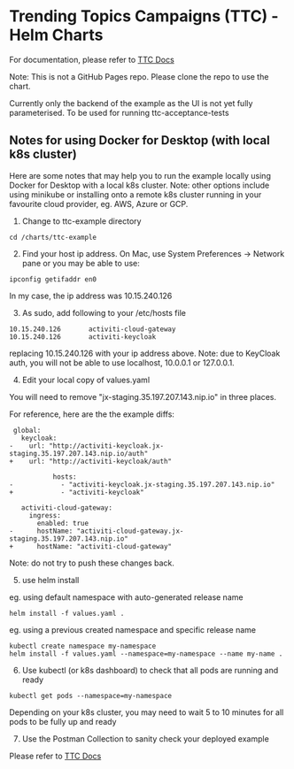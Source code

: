# Trending Topics Campaigns (TTC) - Helm Charts

For documentation, please refer to [TTC Docs](https://github.com/Activiti/ttc-docs)

Note: This is not a GitHub Pages repo. Please clone the repo to use the chart.

Currently only the backend of the example as the UI is not yet fully parameterised. To be used for running ttc-acceptance-tests

## Notes for using Docker for Desktop (with local k8s cluster)

Here are some notes that may help you to run the example locally using Docker for Desktop with a local k8s cluster. 
Note: other options include using minikube or installing onto a remote k8s cluster running in your favourite cloud provider, eg. AWS, Azure or GCP.

1. Change to ttc-example directory

```
cd /charts/ttc-example
```

2. Find your host ip address. On Mac, use System Preferences -> Network pane or you may be able to use:

```
ipconfig getifaddr en0
```

In my case, the ip address was 10.15.240.126

3. As sudo, add following to your /etc/hosts file

```
10.15.240.126       activiti-cloud-gateway
10.15.240.126       activiti-keycloak
```
 
replacing 10.15.240.126 with your ip address above. Note: due to KeyCloak auth, you will not be able to use localhost, 10.0.0.1 or 127.0.0.1.

4. Edit your local copy of values.yaml

You will need to remove "jx-staging.35.197.207.143.nip.io" in three places. 

For reference, here are the the example diffs:

```
 global:
   keycloak:
-    url: "http://activiti-keycloak.jx-staging.35.197.207.143.nip.io/auth"
+    url: "http://activiti-keycloak/auth"
```

```
           hosts:
-            - "activiti-keycloak.jx-staging.35.197.207.143.nip.io"
+            - "activiti-keycloak"
```

```
   activiti-cloud-gateway:
     ingress:
       enabled: true
-      hostName: "activiti-cloud-gateway.jx-staging.35.197.207.143.nip.io"
+      hostName: "activiti-cloud-gateway"

```

Note: do not try to push these changes back.

5. use helm install

eg. using default namespace with auto-generated release name
```
helm install -f values.yaml .
```
eg. using a previous created namespace and specific release name
```
kubectl create namespace my-namespace
helm install -f values.yaml --namespace=my-namespace --name my-name .
```

6. Use kubectl (or k8s dashboard) to check that all pods are running and ready

```
kubectl get pods --namespace=my-namespace
```

Depending on your k8s cluster, you may need to wait 5 to 10 minutes for all pods to be fully up and ready

7. Use the Postman Collection to sanity check your deployed example

Please refer to [TTC Docs](https://github.com/Activiti/ttc-docs)
